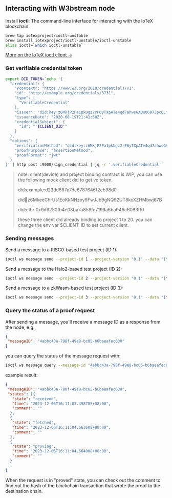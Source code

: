 ## Interacting with W3bstream node

Install **ioctl**: The command-line interface for interacting with the IoTeX blockchain.

```bash
brew tap iotexproject/ioctl-unstable
brew install iotexproject/ioctl-unstable/ioctl-unstable
alias ioctl=`which ioctl-unstable`
```

[More on the IoTeX ioctl client →](https://docs.iotex.io/the-iotex-stack/wallets/command-line-client)

### Get verifiable credential token

```bash
export DID_TOKEN=`echo '{
  "credential": {
    "@context": "https://www.w3.org/2018/credentials/v1",
    "id": "http://example.org/credentials/3731",
    "type": [
      "VerifiableCredential"
    ],
    "issuer": "did:key:z6MkjP2Pa1pkUgz2rP6yTXpATe4qd7ahwsGAQuU697JpcCLf",
    "issuanceDate": "2020-08-19T21:41:50Z",
    "credentialSubject": {
      "id": "'$CLIENT_DID'"
    }
  },
  "options": {
    "verificationMethod": "did:key:z6MkjP2Pa1pkUgz2rP6yTXpATe4qd7ahwsGAQuU697JpcCLf#z6MkjP2Pa1pkUgz2rP6yTXpATe4qd7ahwsGAQuU697JpcCLf",
    "proofPurpose": "assertionMethod",
    "proofFormat": "jwt"
  }
}' | http post :9000/sign_credential | jq -r '.verifiableCredential'`
```

> note: client(device) and project binding contract is WIP, you can use the following mock client did to get vc token.
> 
> did:example:d23dd687a7dc6787646f2eb98d0 
> 
> did:key:z6MkeeChrUs1EoKkNNzoy9FwJJb9gNQ92UT8kcXZHMbwj67B
> 
> did:ethr:0x9d9250fb4e08ba7a858fe7196a6ba946c6083ff0 
> 
> these three client did already binding to project 1 to 20. you can change the env var $CLIENT_ID to set current client.

### Sending messages

Send a message to a RISC0-based test project (ID 1):

```bash
ioctl ws message send --project-id 1 --project-version "0.1" --data "{\"private_input\":\"14\", \"public_input\":\"3,34\", \"receipt_type\":\"Snark\"}" --did-vc-token $DID_TOKEN
```

Send a message to the Halo2-based test project (ID 2):

```bash
ioctl ws message send --project-id 2 --project-version "0.1" --data "{\"private_a\": 3, \"private_b\": 4}" --did-vc-token $DID_TOKEN
```

Send a message to a zkWasm-based test project (ID 3):

```bash
ioctl ws message send --project-id 3 --project-version "0.1" --data "{\"private_input\": [1, 1] , \"public_input\": [] }" --did-vc-token $DID_TOKEN
```

### Query the status of a proof request

After sending a message, you'll receive a message ID as a response from the node, e.g.,

```json
{
 "messageID": "4abbc43a-798f-49e8-bc05-b6baeafec630"
}
```

you can query the status of the message request with:

```bash
ioctl ws message query --message-id "4abbc43a-798f-49e8-bc05-b6baeafec630" --did-vc-token $DID_TOKEN
```

example result:

```json
{
 "messageID": "4abbc43a-798f-49e8-bc05-b6baeafec630",
 "states": [{
   "state": "received",
   "time": "2023-12-06T16:11:03.498785+08:00",
   "comment": ""
  },
  {
   "state": "fetched",
   "time": "2023-12-06T16:11:04.663608+08:00",
   "comment": ""
  },
  {
   "state": "proving",
   "time": "2023-12-06T16:11:04.664008+08:00",
   "comment": ""
  }
 ]
}
```

When the request is in "proved" state, you can check out the comment to find out the hash of the blockchain transaction that wrote the proof to the destination chain.
